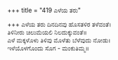 +++
title = "419 ಎಳೆಯ ತರು"

+++
ಎಳೆಯ ತರು ದಿನದಿನವು ಹೊಸತಳಿರ ತಳೆವಂತೆ।  
ತಿಳಿನೀರು ಚಿಲುಮೆಯಲಿ ನಿಲದುಕ್ಕುವಂತೆ॥  
ಎಳೆ ಮಕ್ಕಳೊಳು ತಿಳಿವು ಮೊಳೆತು ಬೆಳೆವುದು ನೋಡು।  
ಇಳೆಯೊಳಗೊಂದು ಸೊಗ - ಮಂಕುತಿಮ್ಮ॥  
